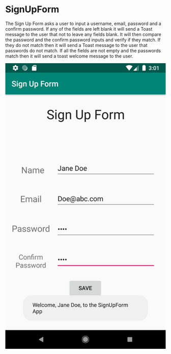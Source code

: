# SignUpForm
The Sign Up Form asks a user to input a username, email, password and a confirm password. 
If any of the fields are left blank it will send a Toast message to the user that not to leave any fields blank.
It will then compare the password and the confirm password inputs and verify if they match.
If they do not match then it will send a Toast message to the user that passwords do not match.
If all the fields are not empty and the passwords match then it will send a toast welcome message to the user.

![Alt text](https://github.com/tug48427/SignUpForm/blob/master/Screenshot.png?raw=true "Optional Title")
